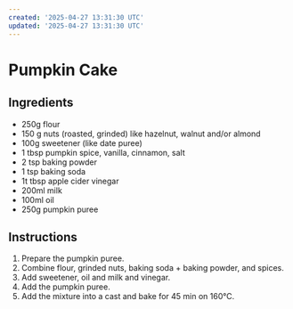 ```yaml
---
created: '2025-04-27 13:31:30 UTC'
updated: '2025-04-27 13:31:30 UTC'
---
```


# Pumpkin Cake

## Ingredients

- 250g flour
- 150 g nuts (roasted, grinded) like hazelnut, walnut and/or
almond
- 100g sweetener (like date puree)
- 1 tbsp pumpkin spice, vanilla, cinnamon, salt
- 2 tsp baking powder
- 1 tsp baking soda
- 1t tbsp apple cider vinegar
- 200ml milk
- 100ml oil
- 250g pumpkin puree

## Instructions

1. Prepare the pumpkin puree.
1. Combine flour, grinded nuts, baking soda + baking powder, and spices.
1. Add sweetener, oil and milk and vinegar.
1. Add the pumpkin puree.
1. Add the mixture into a cast and bake for 45 min on 160°C.

